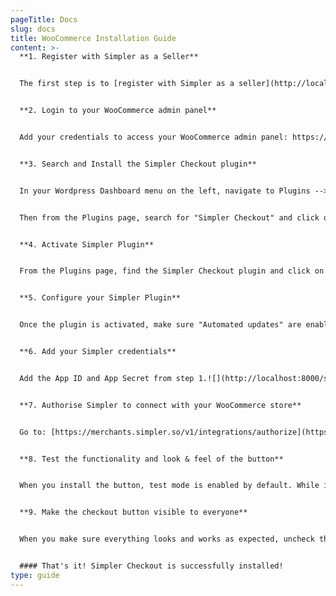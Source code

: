 ```yaml
---
pageTitle: Docs
slug: docs
title: WooCommerce Installation Guide
content: >-
  **1. Register with Simpler as a Seller**


  The first step is to [register with Simpler as a seller](http://localhost:8000/get). Once you have a seller account, your account manager will then provide you with your ***App ID*** & <span class="important">App Secret</span> which you will need for the WooCommerce plugin installation.


  **2. Login to your WooCommerce admin panel**


  Add your credentials to access your WooCommerce admin panel: https://yourstore.com/wp-admin![](http://localhost:8000/static/Step2-b811700d2b9df93bafa1c796222f3c08.webp)


  **3. Search and Install the Simpler Checkout plugin**


  In your Wordpress Dashboard menu on the left, navigate to Plugins --> Add New![](http://localhost:8000/static/Step3-aa606d6f593626fe16a4dfbd91a95ab0.webp)


  Then from the Plugins page, search for "Simpler Checkout" and click on "Install Now".![](http://localhost:8000/static/Step3-5-fd8e39fee38ba223caeab2b60dd3bc96.webp)


  **4. Activate Simpler Plugin**


  From the Plugins page, find the Simpler Checkout plugin and click on "Activate". If it is already activated, skip to the next step.


  **5. Configure your Simpler Plugin**


  Once the plugin is activated, make sure "Automated updates" are enabled and then click on "Settings".![](http://localhost:8000/static/Step5-6880e76793cc3961745ab13e64fcc005.webp)


  **6. Add your Simpler credentials**


  Add the App ID and App Secret from step 1.![](http://localhost:8000/static/Step6-ae1cbde151b1fd665bd4ad2016a526d7.webp)


  **7. Authorise Simpler to connect with your WooCommerce store**


  Go to: [https://merchants.simpler.so/v1/integrations/authorize](https://merchants.simpler.so/v1/integrations/authorize/)/App ID?return_url=simpler.so adding your App ID from Step 1. Click on "Approve" to allow Simpler to connect to your store.![](http://localhost:8000/static/Step7-204c421e007cf7353482b6be25a490ca.webp)


  **8. Test the functionality and look & feel of the button**


  When you install the button, test mode is enabled by default. While in test mode, the Simpler Checkout button is only visible to you and not your customers. Feel free to navigate around your website and play with the button settings to find the variant that suits your website the most.


  **9. Make the checkout button visible to everyone**


  When you make sure everything looks and works as expected, uncheck the Test mode box, to make the Simpler Checkout button available for your customers.![](http://localhost:8000/static/Step9-afa9241bc0e237cd1134a17412397bd2.webp)


  #### That's it! Simpler Checkout is successfully installed!
type: guide
---
```

